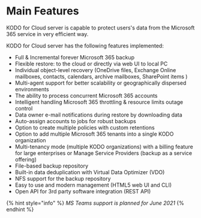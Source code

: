 # Main Features

KODO for Cloud server is capable to protect users's data from the Microsoft 365 service in very efficient way. 

KODO for Cloud server has the following features implemented: 

* Full & Incremental forever Microsoft 365 backup 
* Flexible restore: to the cloud or directly via web UI to local PC
* Individual object-level recovery \(OneDrive files, Exchange Online mailboxes, contacts, calendars, archive mailboxes, SharePoint items \)
* Multi-agent support for better scalability or geographically dispersed environments
* The ability to process concurrent Microsoft 365 accounts 
* Intelligent handling Microsoft 365 throttling & resource limits outage control
* Data owner e-mail notifications during restore by downloading data
* Auto-assign accounts to jobs for robust backups
* Option to create multiple policies with custom retentions 
* Option to add multiple Microsoft 365 tenants into a single KODO organization 
* Multi-tenancy mode \(multiple KODO organizations\) with a billing feature for large enterprises or Manage Service Providers \(backup as a service offering\)
* File-based backup repository
* Built-in data deduplication with Virtual Data Optimizer \(VDO\)
* NFS support for the backup repository
* Easy to use and modern management \(HTML5 web UI and CLI\)
* Open API for 3rd party software integration \(REST API\)

{% hint style="info" %}
_MS Teams support is planned for June 2021_
{% endhint %}


